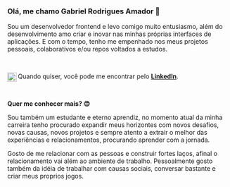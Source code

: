 ### Olá, me chamo Gabriel Rodrigues Amador 👋
Sou um desenvolvedor frontend e levo comigo muito entusiasmo, além do desenvolvimento amo criar e inovar nas minhas próprias interfaces de aplicações. E com o tempo, tenho me empenhado nos meus projetos pessoais, colaborativos e/ou repos voltados a estudos. 

<br />

Quando quiser, você pode me encontrar pelo **[LinkedIn](https://www.linkedin.com/in/gabriel-rodrigues-amador-b70629182)**.
<a href="https://www.linkedin.com/in/gabriel-rodrigues-amador-b70629182/">
  <img align="left" alt="Gabriel Amador" width="21px" src="https://cdn.iconscout.com/icon/free/png-256/linkedin-160-461814.png" />
</a>

<br />

**Quer me conhecer mais? 😊**  

Sou também um estudante e eterno aprendiz, no momento atual da minha carreira tenho procurado expandir meus horizontes com novos desafios, novas causas, novos projetos e sempre atento a extrair o melhor das experiências e relacionamentos, procurando aprender com a jornada.

Gosto de me relacionar com as pessoas e construir fortes laços, afinal o relacionamento vai além ao ambiente de trabalho. Pessoalmente gosto também da idéia de trabalhar com causas sociais, conversar bastante e criar meus proprios jogos.






